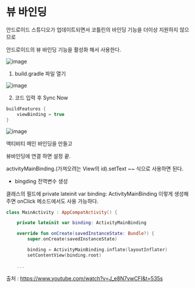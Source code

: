 # 뷰 바인딩

안드로이드 스튜디오가 업데이트되면서 코틀린의 바인딩 기능을 더이상 지원하지 않으므로

안드로이드의 뷰 바인딩 기능을 활성화 해서 사용한다.

![image](https://user-images.githubusercontent.com/66513003/115813140-95e18300-a42d-11eb-824b-6e71bbc594ec.png)

1. build.gradle 파일 열기

![image](https://user-images.githubusercontent.com/66513003/115813356-fbce0a80-a42d-11eb-8293-f1a889881a05.png)

2. 코드 입력 후 Sync Now

```gradle
buildFeatures {
    viewBinding = true
}
```

![image](https://user-images.githubusercontent.com/66513003/115813492-3637a780-a42e-11eb-9236-3a6ee1816a12.png)

액티비티 메인 바인딩을 만들고

뷰바인딩에 연결 하면 설정 끝.

activityMainBinding.(가져오려는 View의 id).setText ~~
식으로 사용하면 된다.

- bingding 전역변수 생성

클래스의 필드에
private lateinit var binding: ActivityMainBinding
이렇게 생성해주면 onClick 메소드에서도 사용 가능하다.


```kotlin
class MainActivity : AppCompatActivity() {

    private lateinit var binding: ActivityMainBinding

    override fun onCreate(savedInstanceState: Bundle?) {
        super.onCreate(savedInstanceState)

        binding = ActivityMainBinding.inflate(layoutInflater)
        setContentView(binding.root)
    
    ...
```


출처 : https://www.youtube.com/watch?v=J_e8N7vwCFI&t=535s